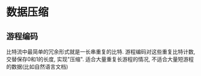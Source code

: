 # 数据压缩

## 游程编码
比特流中最简单的冗余形式就是一长串重复的比特. 游程编码对这些重复比特计数, 交替保存0和1的长度, 实现"压缩".
适合大量重复长游程的情况, 不适合大量短游程的数据(比如自然语言文档)

